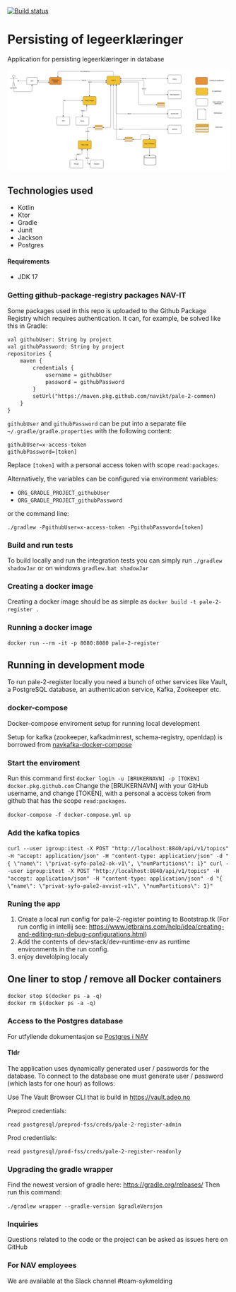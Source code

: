 [![Build status](https://github.com/navikt/pale-2-register/workflows/Deploy%20to%20dev%20and%20prod/badge.svg)](https://github.com/navikt/pale-2-register/workflows/Deploy%20to%20dev%20and%20prod/badge.svg)

# Persisting of legeerklæringer
Application for persisting legeerklæringer in database

<img src="./src/svg/flytdiagram.svg" alt="Image of the flow of the pale-2 application">


## Technologies used
* Kotlin
* Ktor
* Gradle
* Junit
* Jackson
* Postgres

#### Requirements

* JDK 17

### Getting github-package-registry packages NAV-IT
Some packages used in this repo is uploaded to the Github Package Registry which requires authentication. It can, for example, be solved like this in Gradle:
```
val githubUser: String by project
val githubPassword: String by project
repositories {
    maven {
        credentials {
            username = githubUser
            password = githubPassword
        }
        setUrl("https://maven.pkg.github.com/navikt/pale-2-common)
    }
}
```

`githubUser` and `githubPassword` can be put into a separate file `~/.gradle/gradle.properties` with the following content:

```                                                     
githubUser=x-access-token
githubPassword=[token]
```

Replace `[token]` with a personal access token with scope `read:packages`.

Alternatively, the variables can be configured via environment variables:

* `ORG_GRADLE_PROJECT_githubUser`
* `ORG_GRADLE_PROJECT_githubPassword`

or the command line:

```
./gradlew -PgithubUser=x-access-token -PgithubPassword=[token]
```

### Build and run tests
To build locally and run the integration tests you can simply run `./gradlew shadowJar` or on windows 
`gradlew.bat shadowJar`

### Creating a docker image
Creating a docker image should be as simple as `docker build -t pale-2-register .`

### Running a docker image
`docker run --rm -it -p 8080:8080 pale-2-register`

## Running in development mode
To run pale-2-register locally you need a bunch of other services like Vault, a PostgreSQL database, an authentication service, Kafka, Zookeeper etc. 

### docker-compose
Docker-compose enviroment setup for running local development

Setup for kafka (zookeeper, kafkadminrest, schema-registry, openldap) is borrowed from [navkafka-docker-compose](https://github.com/navikt/navkafka-docker-compose)

### Start the enviroment 

Run this command first
```docker login -u [BRUKERNAVN] -p [TOKEN] docker.pkg.github.com```
Change the [BRUKERNAVN] with your GitHub username, and change [TOKEN], with a personal a access token from github
 that has the scope `read:packages`.
 
```docker-compose -f docker-compose.yml up```

### Add the kafka topics
```curl --user igroup:itest -X POST "http://localhost:8840/api/v1/topics" -H "accept: application/json" -H "content-type: application/json" -d "{ \"name\": \"privat-syfo-pale2-ok-v1\", \"numPartitions\": 1}" curl --user igroup:itest -X POST "http://localhost:8840/api/v1/topics" -H "accept: application/json" -H "content-type: application/json" -d "{ \"name\": \"privat-syfo-pale2-avvist-v1\", \"numPartitions\": 1}"```

### Runing the app
1. Create a local run config for pale-2-register pointing to Bootstrap.tk (For run config in intellij see: https://www.jetbrains.com/help/idea/creating-and-editing-run-debug-configurations.html)
2. Add the contents of dev-stack/dev-runtime-env as runtime environments in the run config.
3. enjoy develolping localy

## One liner to stop / remove all Docker containers

```
docker stop $(docker ps -a -q)
docker rm $(docker ps -a -q)
```


### Access to the Postgres database

For utfyllende dokumentasjon se [Postgres i NAV](https://github.com/navikt/utvikling/blob/master/PostgreSQL.md)

#### Tldr

The application uses dynamically generated user / passwords for the database.
To connect to the database one must generate user / password (which lasts for one hour)
as follows:

Use The Vault Browser CLI that is build in https://vault.adeo.no


Preprod credentials:

```
read postgresql/preprod-fss/creds/pale-2-register-admin

```

Prod credentials:

```
read postgresql/prod-fss/creds/pale-2-register-readonly

```

### Upgrading the gradle wrapper
Find the newest version of gradle here: https://gradle.org/releases/ Then run this command:

```./gradlew wrapper --gradle-version $gradleVersjon```

### Inquiries
Questions related to the code or the project can be asked as issues here on GitHub

### For NAV employees
We are available at the Slack channel #team-sykmelding